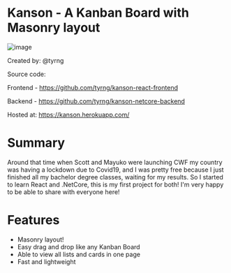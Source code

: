 # Kanson - A Kanban Board with Masonry layout

![image](https://user-images.githubusercontent.com/25080659/83320424-fe55cd80-a279-11ea-9ae9-fc291120df55.png)

Created by: @tyrng 

Source code: 

Frontend - https://github.com/tyrng/kanson-react-frontend

Backend - https://github.com/tyrng/kanson-netcore-backend

Hosted at: https://kanson.herokuapp.com/


# Summary
Around that time when Scott and Mayuko were launching CWF my country was having a lockdown due to Covid19, and I was pretty free because I just finished all my bachelor degree classes, waiting for my results. So I started to learn React and .NetCore, this is my first project for both! I'm very happy to be able to share with everyone here!

# Features
- Masonry layout!
- Easy drag and drop like any Kanban Board
- Able to view all lists and cards in one page
- Fast and lightweight 
